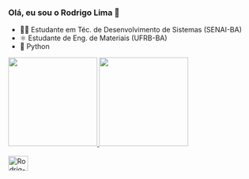 ### Olá, eu sou o Rodrigo Lima 👋

- 👨‍🎓 Estudante em Téc. de Desenvolvimento de Sistemas (SENAI-BA)
- ⚛  Estudante de Eng. de Materiais (UFRB-BA)
- 🐍  Python

<div>
  <a href="https://github.com/RodrigLima">
  <img height="180em" src="https://github-readme-stats.vercel.app/api?username=RodrigLima&show_icons=true&theme=dark&include_all_commits=true&count_private=true"/>
  <img height="180em" src="https://github-readme-stats.vercel.app/api/top-langs/?username=RodrigLima&layout=compact&langs_count=7&theme=dark"/>
</div>
  <div style="display: inline_block"><br>
  <img  align = "center" alt="Rodrig-Python" height="30" width="40" src="https://cdn.jsdelivr.net/gh/devicons/devicon/icons/python/python-original-wordmark.svg" />

</div>
  
  
  ##
  
